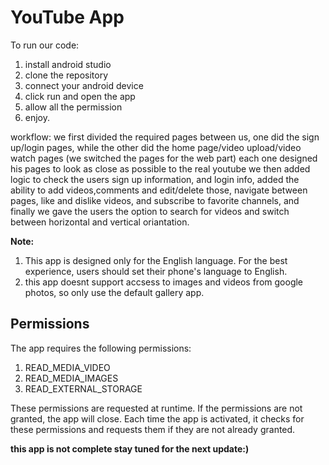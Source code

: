 # YouTube App

To run our code:
1. install android studio
2. clone the repository
3. connect your android device
4. click run and open the app
5. allow all the permission
6. enjoy.

workflow:
we first divided the required pages between us, one did the sign up/login pages,  while the other did the home page/video upload/video watch pages (we switched the pages for the web part)
each one designed his pages to look as close as possible to the real youtube
we then added logic to check the users sign up information, and login info, added the ability to add videos,comments and edit/delete those, navigate between pages, like and dislike videos, and subscribe to favorite channels, and finally we gave the users the option to search for videos and switch between horizontal and vertical oriantation. 

**Note:**
1. This app is designed only for the English language. For the best experience, users should set their phone's language to English.
2. this app doesnt support accsess to images and videos from google photos, so only use the default gallery app.

## Permissions
The app requires the following permissions:

1. READ_MEDIA_VIDEO
2. READ_MEDIA_IMAGES
3. READ_EXTERNAL_STORAGE

These permissions are requested at runtime. If the permissions are not granted, the app will close. Each time the app is activated, it checks for these permissions and requests them if they are not already granted.

**this app is not complete stay tuned for the next update:)**
